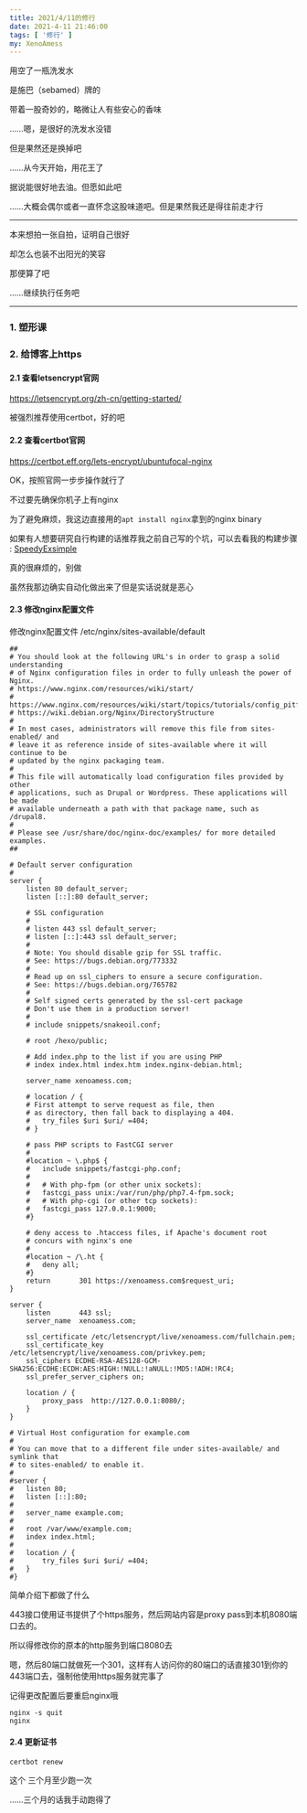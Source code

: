 ```yaml
---
title: 2021/4/11的修行
date: 2021-4-11 21:46:00
tags: [ '修行' ]
my: XenoAmess
---
```


用空了一瓶洗发水

是施巴（sebamed）牌的

带着一股奇妙的，略微让人有些安心的香味

……嗯，是很好的洗发水没错

但是果然还是换掉吧

……从今天开始，用花王了

据说能很好地去油。但愿如此吧

……大概会偶尔或者一直怀念这股味道吧。但是果然我还是得往前走才行

---

本来想拍一张自拍，证明自己很好

却怎么也装不出阳光的笑容

那便算了吧

……继续执行任务吧

---

### 1. 塑形课

### 2. 给博客上https

#### 2.1 查看letsencrypt官网

https://letsencrypt.org/zh-cn/getting-started/

被强烈推荐使用certbot，好的吧

#### 2.2 查看certbot官网

https://certbot.eff.org/lets-encrypt/ubuntufocal-nginx

OK，按照官网一步步操作就行了 

不过要先确保你机子上有nginx

为了避免麻烦，我这边直接用的`apt install nginx`拿到的nginx binary

如果有人想要研究自行构建的话推荐我之前自己写的个坑，可以去看我的构建步骤 : [SpeedyExsimple](https://github.com/XenoAmess/SpeedyExsimple)

真的很麻烦的，别做

虽然我那边确实自动化做出来了但是实话说就是恶心

#### 2.3 修改nginx配置文件

修改nginx配置文件 /etc/nginx/sites-available/default
```nginx
##
# You should look at the following URL's in order to grasp a solid understanding
# of Nginx configuration files in order to fully unleash the power of Nginx.
# https://www.nginx.com/resources/wiki/start/
# https://www.nginx.com/resources/wiki/start/topics/tutorials/config_pitfalls/
# https://wiki.debian.org/Nginx/DirectoryStructure
#
# In most cases, administrators will remove this file from sites-enabled/ and
# leave it as reference inside of sites-available where it will continue to be
# updated by the nginx packaging team.
#
# This file will automatically load configuration files provided by other
# applications, such as Drupal or Wordpress. These applications will be made
# available underneath a path with that package name, such as /drupal8.
#
# Please see /usr/share/doc/nginx-doc/examples/ for more detailed examples.
##

# Default server configuration
#
server {
    listen 80 default_server;
    listen [::]:80 default_server;

    # SSL configuration
    #
	# listen 443 ssl default_server;
    # listen [::]:443 ssl default_server;
    #
	# Note: You should disable gzip for SSL traffic.
    # See: https://bugs.debian.org/773332
    #
	# Read up on ssl_ciphers to ensure a secure configuration.
    # See: https://bugs.debian.org/765782
    #
	# Self signed certs generated by the ssl-cert package
    # Don't use them in a production server!
    #
	# include snippets/snakeoil.conf;

    # root /hexo/public;

    # Add index.php to the list if you are using PHP
    # index index.html index.htm index.nginx-debian.html;

    server_name xenoamess.com;

    # location / {
    # First attempt to serve request as file, then
    # as directory, then fall back to displaying a 404.
    # 	try_files $uri $uri/ =404;
    # }

    # pass PHP scripts to FastCGI server
    #
	#location ~ \.php$ {
    #	include snippets/fastcgi-php.conf;
    #
	#	# With php-fpm (or other unix sockets):
    #	fastcgi_pass unix:/var/run/php/php7.4-fpm.sock;
    #	# With php-cgi (or other tcp sockets):
    #	fastcgi_pass 127.0.0.1:9000;
    #}

    # deny access to .htaccess files, if Apache's document root
    # concurs with nginx's one
    #
	#location ~ /\.ht {
    #	deny all;
    #}
    return       301 https://xenoamess.com$request_uri;
}

server {
    listen       443 ssl;
    server_name  xenoamess.com;

    ssl_certificate /etc/letsencrypt/live/xenoamess.com/fullchain.pem;
    ssl_certificate_key /etc/letsencrypt/live/xenoamess.com/privkey.pem;
    ssl_ciphers ECDHE-RSA-AES128-GCM-SHA256:ECDHE:ECDH:AES:HIGH:!NULL:!aNULL:!MD5:!ADH:!RC4;
    ssl_prefer_server_ciphers on;

    location / {
        proxy_pass  http://127.0.0.1:8080/;
    }
}

# Virtual Host configuration for example.com
#
# You can move that to a different file under sites-available/ and symlink that
# to sites-enabled/ to enable it.
#
#server {
#	listen 80;
#	listen [::]:80;
#
#	server_name example.com;
#
#	root /var/www/example.com;
#	index index.html;
#
#	location / {
#		try_files $uri $uri/ =404;
#	}
#}
```

简单介绍下都做了什么

443接口使用证书提供了个https服务，然后网站内容是proxy pass到本机8080端口去的。

所以得修改你的原本的http服务到端口8080去

嗯，然后80端口就做死一个301，这样有人访问你的80端口的话直接301到你的443端口去，强制他使用https服务就完事了

记得更改配置后要重启nginx哦

```shell
nginx -s quit
nginx
```

#### 2.4 更新证书

```shell
certbot renew
```

这个 三个月至少跑一次

……三个月的话我手动跑得了
